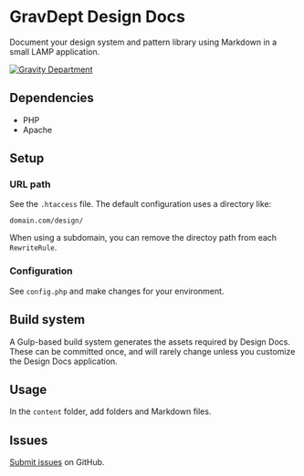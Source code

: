 # GravDept Design Docs

Document your design system and pattern library using Markdown in a small LAMP application.

[![Gravity Department](http://gravitydept.com/_themes/gravdept/img/logo-footer.png)](http://gravitydept.com/)

## Dependencies

- PHP
- Apache

## Setup

### URL path

See the `.htaccess` file. The default configuration uses a directory like:

```
domain.com/design/
```

When using a subdomain, you can remove the directoy path from each `RewriteRule`.

### Configuration

See `config.php` and make changes for your environment.

## Build system

A Gulp-based build system generates the assets required by Design Docs. These can be committed once, and will rarely change unless you customize the Design Docs application.

## Usage

In the `content` folder, add folders and Markdown files.

## Issues

[Submit issues](https://github.com/gravitydepartment/design-docs/issues) on GitHub.
